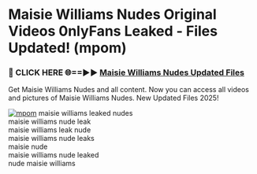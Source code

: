 # Maisie Williams Nudes Original Videos 0nlyFans Leaked - Files Updated! (mpom)

<h3>🔴 CLICK HERE 🌐==►► <a href="https://tinyurl.com/52m3yx9h" rel="nofollow">Maisie Williams Nudes Updated Files</a></h3>

Get Maisie Williams Nudes and all content. Now you can access all videos and pictures of Maisie Williams Nudes. New Updated Files 2025!

[![mpom](https://i.imgur.com/TnHtlc8.gif)](https://tinyurl.com/52m3yx9h)
maisie williams leaked nudes<br>
maisie williams nude leak<br>
maisie williams leak nude<br>
maisie williams nude leaks<br>
maisie nude<br>
maisie williams nude leaked<br>
nude maisie williams